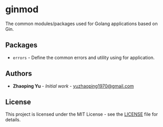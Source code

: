 # ginmod

The common modules/packages used for Golang applications based on Gin.

## Packages

* `errors` - Define the common errors and utility using for application.

## Authors

* **Zhaoping Yu** - *Initial work* - yuzhaoping1970@gmail.com

## License

This project is licensed under the MIT License - see the [LICENSE](LICENSE) file for details.
